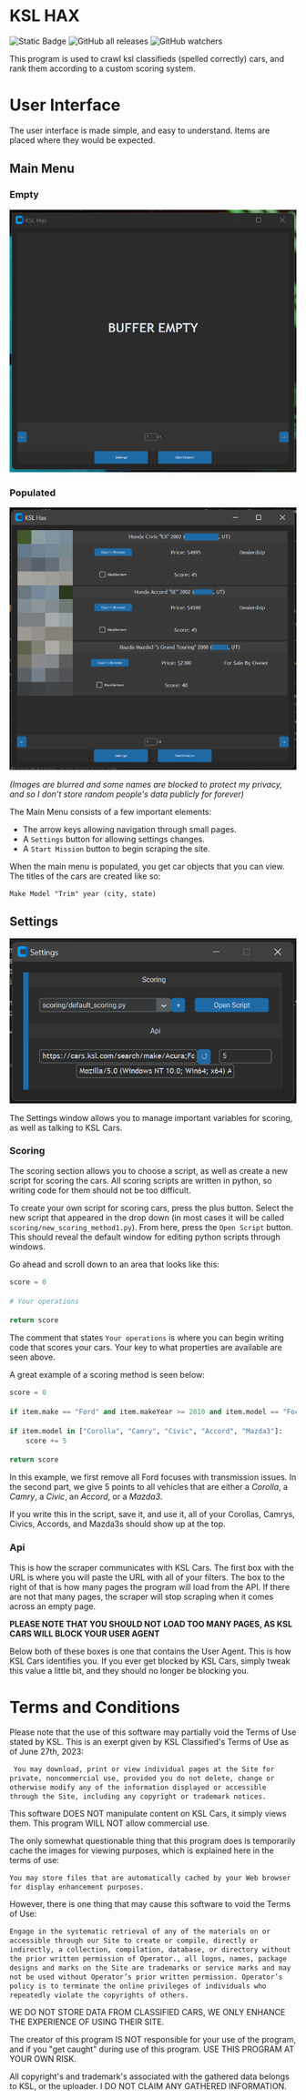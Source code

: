 # KSL HAX
![Static Badge](https://img.shields.io/badge/version-1.1.1-blue)
![GitHub all releases](https://img.shields.io/github/downloads/DragonOfShuu/KSLHax/total)
![GitHub watchers](https://img.shields.io/github/watchers/DragonOfShuu/KSLHax)

This program is used to crawl ksl classifieds (spelled correctly) cars, and
rank them according to a custom scoring system. 

# User Interface
The user interface is made simple, and easy to understand. Items are placed where they would be expected.
## Main Menu
### Empty
![Main menu](assets/readme_images/MainPageBufferEmpty.png)
### Populated
![Main menu populated](assets/readme_images/MainPagePopulated.png)

*(Images are blurred and some names are blocked to protect my privacy, and so I don't store random people's data publicly for forever)*

The Main Menu consists of a few important elements:
 - The arrow keys allowing navigation through small pages.
 - A `Settings` button for allowing settings changes.
 - A `Start Mission` button to begin scraping the site.

When the main menu is populated, you get car objects that you can view. The titles of the cars are created like so:
```
Make Model "Trim" year (city, state)
```

## Settings
![Settings window](assets/readme_images/SettingsWindow.png)

The Settings window allows you to manage important variables for scoring, as well as talking to KSL Cars.

### Scoring
The scoring section allows you to choose a script, as well as create a new script for scoring the cars. All scoring scripts are written in python, so writing code for them should not be too difficult.

To create your own script for scoring cars, press the plus button. Select the new script that appeared in the drop down (in most cases it will be called `scoring/new_scoring_method1.py`). From here, press the `Open Script` button. This should reveal the default window for editing python scripts through windows.

Go ahead and scroll down to an area that looks like this:

```python
score = 0

# Your operations

return score
```

The comment that states `Your operations` is where you can begin writing code that scores your cars. Your key to what properties are available are seen above.

A great example of a scoring method is seen below:
```python
score = 0

if item.make == "Ford" and item.makeYear >= 2010 and item.model == "Focus": return

if item.model in ["Corolla", "Camry", "Civic", "Accord", "Mazda3"]:
    score += 5

return score
```

In this example, we first remove all Ford focuses with transmission issues. In the second part, we give 5 points to all vehicles that are either a *Corolla*, a *Camry*, a *Civic*, an *Accord*, or a *Mazda3*.

If you write this in the script, save it, and use it, all of your Corollas, Camrys, Civics, Accords, and Mazda3s should show up at the top.

### Api

This is how the scraper communicates with KSL Cars. The first box with the URL is where you will paste the URL with all of your filters. The box to the right of that is how many pages the program will load from the API. If there are not that many pages, the scraper will stop scraping when it comes across an empty page.

**PLEASE NOTE THAT YOU SHOULD NOT LOAD TOO MANY PAGES, AS KSL CARS WILL BLOCK YOUR USER AGENT**

Below both of these boxes is one that contains the User Agent. This is how KSL Cars identifies you. If you ever get blocked by KSL Cars, simply tweak this value a little bit, and they should no longer be blocking you.

# Terms and Conditions

Please note that the use of this software may partially void the Terms of Use stated by KSL. This is an exerpt given by KSL Classified's Terms of Use as of June 27th, 2023:

```
 You may download, print or view individual pages at the Site for private, noncommercial use, provided you do not delete, change or otherwise modify any of the information displayed or accessible through the Site, including any copyright or trademark notices.
 ```

 This software DOES NOT manipulate content on KSL Cars, it simply views them. This program WILL NOT allow commercial use.

 The only somewhat questionable thing that this program does is temporarily cache the images for viewing purposes, which is explained here in the terms of use:

 ```
 You may store files that are automatically cached by your Web browser for display enhancement purposes.
 ```

 However, there is one thing that may cause this software to void the Terms of Use:

 ```
 Engage in the systematic retrieval of any of the materials on or accessible through our Site to create or compile, directly or indirectly, a collection, compilation, database, or directory without the prior written permission of Operator., all logos, names, package designs and marks on the Site are trademarks or service marks and may not be used without Operator’s prior written permission. Operator’s policy is to terminate the online privileges of individuals who repeatedly violate the copyrights of others.
 ```

 WE DO NOT STORE DATA FROM CLASSIFIED CARS, WE ONLY ENHANCE THE EXPERIENCE OF USING THEIR SITE.

 The creator of this program IS NOT responsible for your use of the program, and if you "get caught" during use of this program. USE THIS PROGRAM AT YOUR OWN RISK. 

 All copyright's and trademark's associated with the gathered data belongs to KSL, or the uploader. I DO NOT CLAIM ANY GATHERED INFORMATION.